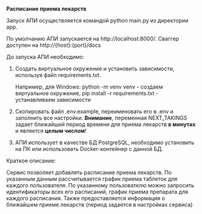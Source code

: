 **Расписание приема лекарств**

Запуск АПИ осуществляется командой python main.py из директории app.

По умолчанию АПИ запускается на http://localhost:8000/. Сваггер доступен на http://{host}:{port}/docs

До запуска АПИ необходимо:

1) Создать виртуальное окружение и установить зависимости, используя файл requirements.txt.

   Например, для Windows: python -m venv venv - создаем виртуальное окружение, pip install -r requirements.txt - устанавливаем зависимости
2) Скопировать файл .env.example, переименовать его в .env и заполнить все настройки. 
**Внимание**, переменная NEXT_TAKINGS задает ближайший период времени для приема лекарств **в минутах** и является **целым числом**!
3) АПИ использует в качестве БД PostgreSQL, необходимо установить на ПК или использовать Docker-контейнер с данной БД.

   
Краткое описание:

Сервис позволяет добавлять расписание приема лекарств. 
По указанным данным рассчитывается график приема таблеток для каждого пользователя. 
По указанному пользователю можно запросить идентификаторы всех его расписаний, график приема препарата для каждого расписания.
Также предоставляется информация о ближайшем приеме лекарств (период задается в настройках сервиса)